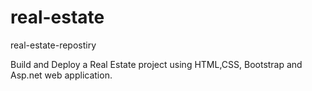 # real-estate
 real-estate-repostiry

 Build and Deploy a Real Estate project using HTML,CSS, Bootstrap and Asp.net web application.

